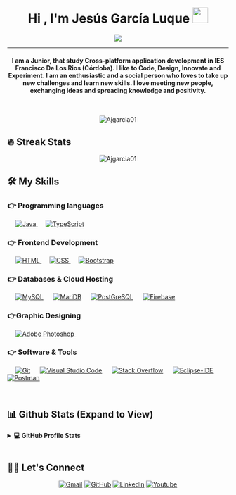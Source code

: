 <h1 align="center">Hi , I'm Jesús García Luque <img src="https://media.giphy.com/media/hvRJCLFzcasrR4ia7z/giphy.gif" width="35"></h1>
<p align="center">
  <a href="https://github.com/DenverCoder1/readme-typing-svg"><img src="https://readme-typing-svg.herokuapp.com?lines=Application+Developer;Always%20learning%20new%20things&center=true&width=500&height=50"></a>
</p>
<hr/>
<h4 align="center">I am a Junior, that study Cross-platform application development in IES Francisco De Los Rios (Córdoba). I like to Code, Design, Innovate and Experiment. I am an enthusiastic and a social person who loves to take up new challenges and learn new skills. I love meeting new people, exchanging ideas and spreading knowledge and positivity.</h4>
<br>
<p align="center"> <img src="https://komarev.com/ghpvc/?username=Ajgarcia01&label=Profile%20views&color=0e75b6&style=plastic" alt="Ajgarcia01" /> </p>

## 🔥 Streak Stats
<p align="center"><img src="https://github-readme-streak-stats.herokuapp.com/?user=Ajgarcia01&theme=algolia" alt="Ajgarcia01"  /></p>


## 🛠️ My Skills

### 👉 Programming languages

<p align="left"> 
  &emsp;
  <a href="https://www.java.com" target="_blank"> 
    <img alt="Java" src="https://img.shields.io/badge/Java-%23007396.svg?logo=java&logoColor=white">
  </a>
   &emsp;
  <a href="https://www.typescriptlang.org/" target="_blank"> 
    <img alt="TypeScript" src="https://img.shields.io/badge/-TypeScript-007ACC?style=flat-square&logo=typescript">
  </a>

### 👉 Frontend Development
<p align="left"> 
  &emsp; 
  <a href="https://www.w3.org/html/" target="_blank"> 
   <img alt="HTML" src="https://img.shields.io/badge/HTML5%20-%23E34F26.svg?logo=html5&logoColor=white">
  </a>   
  &emsp;
  <a href="https://www.w3schools.com/css/" target="_blank">
    <img alt="CSS" src="https://img.shields.io/badge/CSS%20-%231572B6.svg?logo=css3&logoColor=white">
  </a> 
   &emsp;
  <a href="https://getbootstrap.com" target="_blank"> 
    <img alt="Bootstrap" src="https://img.shields.io/badge/Bootstrap-%23563D7C.svg?style=flat&logo=bootstrap&logoColor=white"/>
  </a>
</p>

### 👉 Databases & Cloud Hosting
<p align="left">
  &emsp;
    <a href="https://www.mysql.com/"><img alt="MySQL" src="https://img.shields.io/badge/MySQL-%2300f.svg?style=flat&llogo=mysql&logoColor=white"></a>
  &emsp;
    <a href="https://mariadb.org/"><img alt="MariDB" src ="https://img.shields.io/static/v1?label=&message=MariaDB&color=black"/></a>
  &emsp;
    <a href="https://www.postgresql.org/"><img alt="PostGreSQL" src="https://img.shields.io/static/v1?label=&message=PostGreSQL&color=blue"></a>
  &emsp;
    <a href="https://firebase.google.com/"><img alt="Firebase" src ="https://img.shields.io/badge/Firebase-%23316192.svg?logo=firebase&logoColor=white"></a>
 </p>
  
### 👉Graphic Designing
<p align="left">
  &emsp;
   <a href="https://www.adobe.com/es/products/photoshop.html" target="_blank"> 
    <img alt="Adobe Photoshop" src="https://img.shields.io/static/v1?label=&message=PhotoShop&color=blue"/>
  </a> 
  &emsp;
 </p>

 ### 👉 Software & Tools
 
<p>
  &emsp;
    <a href="#"><img alt="Git" src="https://img.shields.io/badge/Git%20-%23F05033.svg?logo=git&logoColor=white"></a>
  &emsp;
    <a href="#"><img alt="Visual Studio Code" src="https://img.shields.io/badge/Visual%20Studio%20Code-0078d7.svg?logo=visual-studio-code&logoColor=white"></a>
  &emsp;
    <a href="#"><img alt="Stack Overflow" src="https://img.shields.io/badge/-Stack%20Overflow-FE7A16?logo=stack-overflow&logoColor=white"></a>
  &emsp;
	<a href="#"><img alt="Eclipse-IDE" src="http://img.shields.io/badge/-Eclipse-2C2255?style=flat-square&logo=eclipse&logoColor=ffffff"></a>
  &emsp;
     <a href="#"><img alt="Postman" src="https://img.shields.io/badge/Postman-FF6C37?logo=postman&logoColor=white"></a>
  &emsp;
</p>

<br/>

## 📊 Github Stats (Expand to View) 


<details> 
  <summary><b>💻 GitHub Profile Stats</b></summary>
  <br/>
  <p align="center">
    <a href="https://github.com/Ajgarcia01/github-readme-stats"><img alt="Ajgarcia01's Github Stats" src="https://github-readme-stats.vercel.app/api?username=Ajgarcia01&show_icons=true&count_private=true&theme=algolia" height="192px"/></a>
<br/>
  &nbsp;
	  <img src="https://github-readme-stats.vercel.app/api/top-langs?username=Ajgarcia01&show_icons=true&locale=en&layout=compact&theme=algolia" alt="Ajgarcia01" height="192px"/>
  <br/>
  <b>Note:</b> Top languages is only a metric of the languages my public code consists of and doesn't reflect experience or skill level.
  </p>
</details>

<br/>

## 🙋‍♀️ Let's Connect
<p align="center">
	<a href="mailto:jesusgarcialuque11@gmail.com"><img src="https://img.icons8.com/bubbles/50/000000/gmail.png" alt="Gmail"/></a>
	<a href="https://github.com/Ajgarcia01"><img src="https://img.icons8.com/bubbles/50/000000/github.png" alt="GitHub"/></a>
	<a href="https://www.linkedin.com/in/jgl11/"><img src="https://img.icons8.com/bubbles/50/000000/linkedin.png" alt="LinkedIn"/></a>
	<a href="https://www.youtube.com/c/Funkier79"><img src="https://img.icons8.com/bubbles/50/000000/youtube.png" alt="Youtube"/></a>
	
</p>

